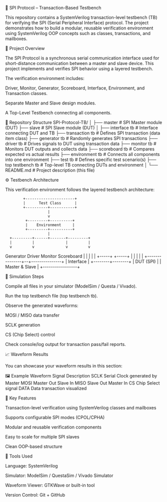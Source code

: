 🧩 SPI Protocol – Transaction-Based Testbench

This repository contains a SystemVerilog transaction-level testbench (TB) for verifying the SPI (Serial Peripheral Interface) protocol.
The project demonstrates how to build a modular, reusable verification environment using SystemVerilog OOP concepts such as classes, transactions, and mailboxes.

📘 Project Overview

The SPI Protocol is a synchronous serial communication interface used for short-distance communication between a master and slave device.
This project implements and verifies SPI behavior using a layered testbench.

The verification environment includes:

Driver, Monitor, Generator, Scoreboard, Interface, Environment, and Transaction classes.

Separate Master and Slave design modules.

A Top-Level Testbench connecting all components.

🧱 Repository Structure
SPI-Protocol-TB/
│
├── master                    # SPI Master module (DUT)
├── slave                     # SPI Slave module (DUT)
│
├── interface tb              # Interface connecting DUT and TB
├── transaction tb            # Defines SPI transaction (data item class)
├── generator tb              # Randomly generates SPI transactions
├── driver tb                 # Drives signals to DUT using transaction data
├── monitor tb                # Monitors DUT outputs and collects data
├── scoreboard tb             # Compares expected vs actual results
├── environment tb            # Connects all components into one environment
├── test tb                   # Defines specific test scenario(s)
├── top testbench tb          # Top-level TB connecting DUTs and environment
│
└── README.md                 # Project description (this file)

⚙️ Testbench Architecture

This verification environment follows the layered testbench architecture:

            +----------------------+
            |      Test Class      |
            +----------+-----------+
                       |
                       v
             +---------+----------+
             |    Environment     |
             +---------+----------+
                       |
      +---------+------+-------+---------+
      |         |              |         |
      v         v              v         v
  Generator   Driver       Monitor    Scoreboard
      |         |              |         |
      |         +-----+  +-----+         |
      |               |  |               |
      +---------------+--+---------------+
                      |
                   Interface
                      |
             +--------+--------+
             |   DUT (SPI)     |
             | Master & Slave  |
             +-----------------+

🧪 Simulation Steps

Compile all files in your simulator (ModelSim / Questa / Vivado).

Run the top testbench file (top testbench tb).

Observe the generated waveforms:

MOSI / MISO data transfer

SCLK generation

CS (Chip Select) control

Check console/log output for transaction pass/fail reports.

📈 Waveform Results

You can showcase your waveform results in this section:

🖼 Example Waveform
Signal	Description
SCLK	Serial Clock generated by Master
MOSI	Master Out Slave In
MISO	Slave Out Master In
CS	Chip Select signal
DATA	Data transaction visualized


🚀 Key Features

Transaction-level verification using SystemVerilog classes and mailboxes

Supports configurable SPI modes (CPOL/CPHA)

Modular and reusable verification components

Easy to scale for multiple SPI slaves

Clean OOP-based structure

🧰 Tools Used

Language: SystemVerilog

Simulator: ModelSim / QuestaSim / Vivado Simulator

Waveform Viewer: GTKWave or built-in tool

Version Control: Git + GitHub
